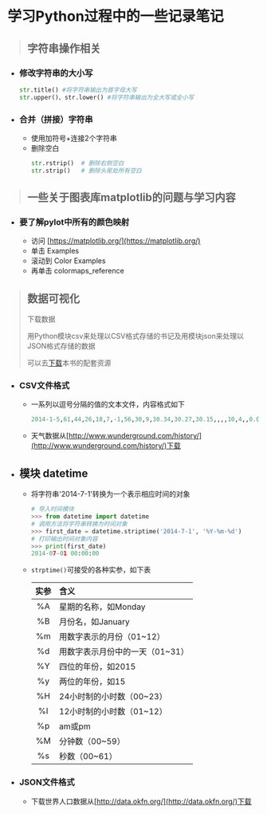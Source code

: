 # 学习Python过程中的一些记录笔记

> ## 字符串操作相关

* ### 修改字符串的大小写

  ```python
  str.title() #将字符串输出为首字母大写
  str.upper()、str.lower() #将字符串输出为全大写或全小写
  ```

* ### 合并（拼接）字符串
  * 使用加符号+连接2个字符串
  * 删除空白
    ```python
    str.rstrip()  # 删除右侧空白
    str.strip()   # 删除头尾处所有空白
    ```
> ## 一些关于图表库matplotlib的问题与学习内容
>

* ### 要了解pylot中所有的颜色映射

  * 访问 [https://matplotlib.org/](https://matplotlib.org/)
  * 单击 Examples
  * 滚动到 Color Examples
  * 再单击 colormaps_reference

> ## 数据可视化
>
> 下载数据
>
> 用Python模块csv来处理以CSV格式存储的书记及用模块json来处理以JSON格式存储的数据
>
> 可以去[下载](https://nostarch.com/pythoncrashcourse/)本书的配套资源

* ### CSV文件格式
  * 一系列以逗号分隔的值的文本文件，内容格式如下
    ```python
    2014-1-5,61,44,26,18,7,-1,56,30,9,30.34,30.27,30.15,,,,10,4,,0.00,0,,195
    ```
  * 天气数据从[http://www.wunderground.com/history/](http://www.wunderground.com/history/)下载

* ## 模块 datetime
  * 将字符串'2014-7-1'转换为一个表示相应时间的对象

      ```python
      # 导入时间模块
      >>> from datetime import datetime
      # 调用方法将字符串转换为时间对象
      >>> first_date = datetime.striptime('2014-7-1', '%Y-%m-%d')
      # 打印输出时间对象内容
      >>> print(first_date)
      2014-07-01 00:00:00
      ```

  * `strptime()`可接受的各种实参，如下表

      | 实参  | 含义                            |
      | :---: | :------------------------------ |
      | %A    | 星期的名称，如Monday            |
      | %B    | 月份名，如January               |
      | %m    | 用数字表示的月份（01~12）       |
      | %d    | 用数字表示月份中的一天（01~31） |
      | %Y    | 四位的年份，如2015              |
      | %y    | 两位的年份，如15                |
      | %H    | 24小时制的小时数（00~23）       |
      | %I    | 12小时制的小时数（01~12）       |
      | %p    | am或pm                          |
      | %M    | 分钟数（00~59）                 |
      | %s    | 秒数（00~61）                   |

* ### JSON文件格式
  * 下载世界人口数据从[http://data.okfn.org/](http://data.okfn.org/)下载
